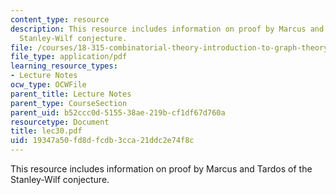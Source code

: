 ```yaml
---
content_type: resource
description: This resource includes information on proof by Marcus and Tardos of the
  Stanley-Wilf conjecture.
file: /courses/18-315-combinatorial-theory-introduction-to-graph-theory-extremal-and-enumerative-combinatorics-spring-2005/19347a50fd8dfcdb3cca21ddc2e74f8c_lec30.pdf
file_type: application/pdf
learning_resource_types:
- Lecture Notes
ocw_type: OCWFile
parent_title: Lecture Notes
parent_type: CourseSection
parent_uid: b52ccc0d-5155-38ae-219b-cf1df67d760a
resourcetype: Document
title: lec30.pdf
uid: 19347a50-fd8d-fcdb-3cca-21ddc2e74f8c
---
```

This resource includes information on proof by Marcus and Tardos of the Stanley-Wilf conjecture.


